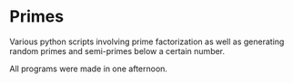 # Primes
Various python scripts involving prime factorization as well as generating random primes and semi-primes below a certain number.

All programs were made in one afternoon.
